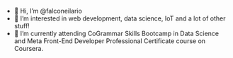 - 👋 Hi, I’m @falconeilario
- 👀 I’m interested in web development, data science, IoT and a lot of other stuff!
- 🌱 I’m currently attending CoGrammar Skills Bootcamp in Data Science and Meta Front-End Developer Professional Certificate course on Coursera.
<!--- - 💞️ I’m looking to collaborate on 
- 📫 How to reach me ...
--->
<!---
falconeilario/falconeilario is a ✨ special ✨ repository because its `README.md` (this file) appears on your GitHub profile.
You can click the Preview link to take a look at your changes.
--->
